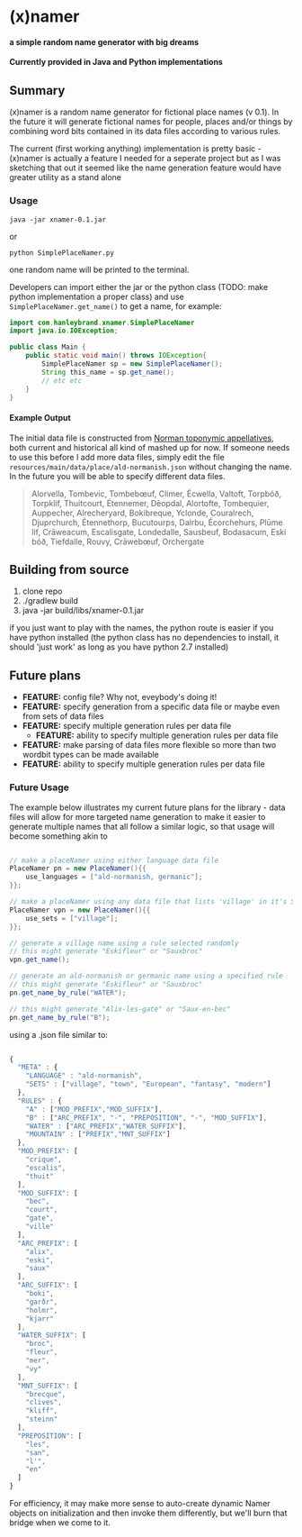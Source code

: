 # (x)namer
#### a simple random name generator with big dreams 

__Currently provided in Java and Python implementations__

## Summary

(x)namer is a random name generator for fictional place names (v 0.1). 
In the future it will generate fictional names for people, places and/or 
things by combining word bits contained in its data files according to 
various rules.

The current (first working anything) implementation is pretty basic - (x)namer is 
actually a feature I needed for a seperate project but as I was sketching that out 
it seemed like the name generation feature would have greater utility as a stand alone


### Usage

```
java -jar xnamer-0.1.jar
```
 
or

```
python SimplePlaceNamer.py
```

one random name will be printed to the terminal. 

Developers can import either the jar or the python class 
(TODO: make python implementation a proper class) and use `SimplePlaceNamer.get_name()`
to get a name, for example:

```java
import com.hanleybrand.xnamer.SimplePlaceNamer
import java.io.IOException;

public class Main {
    public static void main() throws IOException{
        SimplePlaceNamer sp = new SimplePlaceNamer();
        String this_name = sp.get_name();
        // etc etc
    }
}
```

#### Example Output 

The initial data file is constructed from [Norman toponymic appellatives](https://en.wikipedia.org/wiki/Norman_toponymy#Normanic_place_names "Norman toponymy"), both current and historical all kind of mashed up for now. If someone needs to use this before I add more data files, simply edit the file `resources/main/data/place/ald-normanish.json` without changing the name. In the future you will be able to specify different data files.

> Alorvella, Tombevic, Tombebœuf, Climer, Écwella, Valtoft, Torpbóð, Torpklif, Thuitcourt, Étennemer, Dēopdal, Alortofte, Tombequier, Auppecher, Alrecheryard, Bokibreque, Yclonde, Couralrech, Djuprchurch, Étennethorp, Bucutourps, Dalrbu, Écorchehurs, Plūme lif, Crāweacum, Escalisgate, Londedalle, Sausbeuf, Bodasacum, Eski bóð, Tiefdalle, Rouvy, Crāwebœuf, Orchergate


## Building from source

1. clone repo
2. ./gradlew build
3. java -jar build/libs/xnamer-0.1.jar 

if you just want to play with the names, the python route is easier if you have python installed (the python class has no dependencies to install, it should 'just work' as long as you have python 2.7 installed)


## Future plans

* __FEATURE:__ config file?  Why not, eveybody's doing it!
* __FEATURE:__ specify generation from a specific data file or maybe even from sets of data files
* __FEATURE:__ specify multiple generation rules per data file
  * __FEATURE:__ ability to specify multiple generation rules per data file
* __FEATURE:__ make parsing of data files more flexible so more than two wordbit types can be made available
* __FEATURE:__ ability to specify multiple generation rules per data file


### Future Usage

The example  below illustrates my current future plans for the library - data files will allow for more targeted name generation to make it easier to generate multiple names that all follow a similar logic, so that usage will become something akin to

```java

// make a placeNamer using either language data file 
PlaceNamer pn = new PlaceNamer(){{
    use_languages = ["ald-normanish, germanic"];
}};

// make a placeNamer using any data file that lists 'village' in it's SETS list.
PlaceNamer vpn = new PlaceNamer(){{
    use_sets = ["village"];
}};

// generate a village name using a rule selected randomly
// this might generate "Eskifleur" or "Sauxbroc"
vpn.get_name();

// generate an ald-normanish or germanic name using a specified rule
// this might generate "Eskifleur" or "Sauxbroc"
pn.get_name_by_rule("WATER");

// this might generate "Alix-les-gate" or "Saux-en-bec"
pn.get_name_by_rule("B");

```

using a .json file similar to: 

```javascript

{
  "META" : {
    "LANGUAGE" : "ald-normanish",
    "SETS" : ["village", "town", "European", "fantasy", "modern"]
  },
  "RULES" : {
    "A" : ["MOD_PREFIX","MOD_SUFFIX"],
    "B" : ["ARC_PREFIX", "-", "PREPOSITION", "-", "MOD_SUFFIX"],
    "WATER" : ["ARC_PREFIX","WATER_SUFFIX"],
    "MOUNTAIN" : ["PREFIX","MNT_SUFFIX"]
  },
  "MOD_PREFIX": [
    "crique",
    "escalis",
    "thuit"
  ],
  "MOD_SUFFIX": [
    "bec",
    "court",
    "gate",
    "ville"
  ],
  "ARC_PREFIX": [
    "alix",
    "eski",
    "saux"
  ],
  "ARC_SUFFIX": [
    "boki",
    "garðr",
    "holmr",
    "kjarr"
  ],
  "WATER_SUFFIX": [
    "broc",
    "fleur",
    "mer",
    "vy"
  ],
  "MNT_SUFFIX": [
    "brecque",
    "clives",
    "kliff",
    "steinn"
  ],
  "PREPOSITION": [
    "les",
    "san",
    "l'",
    "en"
  ]
}

```

For efficiency, it may make more sense to auto-create dynamic Namer objects on initialization and then invoke them differently, but we'll burn that bridge when we come to it. 